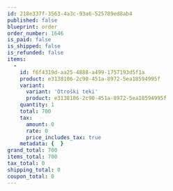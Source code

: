 ```yaml
---
id: 218e337f-3563-4a3c-93a6-525789ed8ab4
published: false
blueprint: order
order_number: 1646
is_paid: false
is_shipped: false
is_refunded: false
items:
  -
    id: f6f4319d-aa25-4888-a499-1757193d5f1a
    product: e3138106-2c90-451a-8972-5ea18594995f
    variant:
      variant: 'Otroški teki'
      product: e3138106-2c90-451a-8972-5ea18594995f
    quantity: 1
    total: 700
    tax:
      amount: 0
      rate: 0
      price_includes_tax: true
    metadata: {  }
grand_total: 700
items_total: 700
tax_total: 0
shipping_total: 0
coupon_total: 0
---
```

